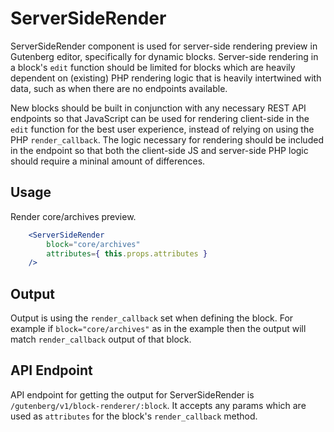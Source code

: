 ServerSideRender
=======

ServerSideRender component is used for server-side rendering preview in Gutenberg editor, specifically for dynamic blocks. Server-side rendering in a block's `edit` function should be limited for blocks which are heavily dependent on (existing) PHP rendering logic that is heavily intertwined with data, such as when there are no endpoints available.

New blocks should be built in conjunction with any necessary REST API endpoints so that JavaScript can be used for rendering client-side in the `edit` function for the best user experience, instead of relying on using the PHP `render_callback`. The logic necessary for rendering should be included in the endpoint so that both the client-side JS and server-side PHP logic should require a mininal amount of differences.

## Usage

Render core/archives preview.
```jsx
	<ServerSideRender
		block="core/archives"
		attributes={ this.props.attributes }
	/>
```

## Output

Output is using the `render_callback` set when defining the block. For example if `block="core/archives"` as in the example then the output will match `render_callback` output of that block.

## API Endpoint
API endpoint for getting the output for ServerSideRender is `/gutenberg/v1/block-renderer/:block`. It accepts any params which are used as `attributes` for the block's `render_callback` method.

